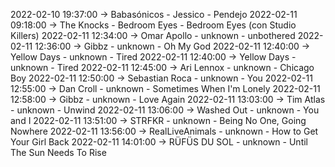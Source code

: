 2022-02-10 19:37:00 -> Babasónicos - Jessico - Pendejo
2022-02-11 09:18:00 -> The Knocks - Bedroom Eyes - Bedroom Eyes (con Studio Killers)
2022-02-11 12:34:00 -> Omar Apollo - unknown - unbothered
2022-02-11 12:36:00 -> Gibbz - unknown - Oh My God
2022-02-11 12:40:00 -> Yellow Days - unknown - Tired
2022-02-11 12:40:00 -> Yellow Days - unknown - Tired
2022-02-11 12:45:00 -> Ari Lennox - unknown - Chicago Boy
2022-02-11 12:50:00 -> Sebastian Roca - unknown - You
2022-02-11 12:55:00 -> Dan Croll - unknown - Sometimes When I'm Lonely
2022-02-11 12:58:00 -> Gibbz - unknown - Love Again
2022-02-11 13:03:00 -> Tim Atlas - unknown - Unwind
2022-02-11 13:06:00 -> Washed Out - unknown - You and I
2022-02-11 13:51:00 -> STRFKR - unknown - Being No One, Going Nowhere
2022-02-11 13:56:00 -> RealLiveAnimals - unknown - How to Get Your Girl Back
2022-02-11 14:01:00 -> RÜFÜS DU SOL - unknown - Until The Sun Needs To Rise
